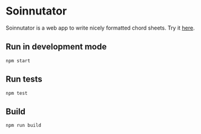 # Soinnutator

Soinnutator is a web app to write nicely formatted chord sheets. Try it [here](https://akupar.github.io/soinnutator/).


## Run in development mode

```
npm start
```

## Run tests

```
npm test
```

## Build

```
npm run build
```
